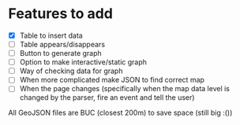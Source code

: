 # Features to add 

- [x] Table to insert data
- [ ] Table appears/disappears
- [ ] Button to generate graph
- [ ] Option to make interactive/static graph
- [ ] Way of checking data for graph
- [ ] When more complicated make JSON to find correct map
- [ ] When the page changes (specifically when the map data level is changed by the parser, fire an event and tell the user)

All GeoJSON files are BUC (closest 200m) to save space (still big :())